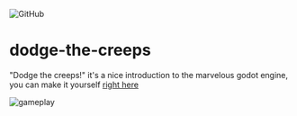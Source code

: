 ![GitHub](https://img.shields.io/github/license/mashape/apistatus.svg)

# dodge-the-creeps

"Dodge the creeps!" it's a nice introduction to the marvelous godot engine, you
can make it yourself [right here](http://docs.godotengine.org/en/3.0/getting_started/step_by_step/your_first_game.html)

![gameplay](/dodge.gif)
